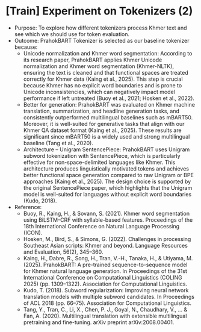 # [Train] Experiment on Tokenizers (2)

* Purpose: To explore how different tokenizers process Khmer text and see which we should use for token evaluation.
* Outcome: PrahokBART Tokenizer is selected as our baseline tokenizer because:
    * Unicode normalization and Khmer word segmentation: According to its research paper, PrahokBART applies Khmer Unicode normalization and Khmer word segmentation (Khmer-NLTK), ensuring the text is cleaned and that functional spaces are treated correctly for Khmer data (Kaing et al., 2025). This step is crucial because Khmer has no explicit word boundaries and is prone to Unicode inconsistencies, which can negatively impact model performance if left untreated (Buoy et al., 2021; Hosken et al., 2022).
    * Better for generation: PrahokBART was evaluated on Khmer machine translation, summarization, and headline generation tasks, and consistently outperformed multilingual baselines such as mBART50. Moreover, it is well-suited for generative tasks that align with our Khmer QA dataset format (Kaing et al., 2025). These results are significant since mBART50 is a widely used and strong multilingual baseline (Tang et al., 2020).
    * Architecture – Unigram SentencePiece: PrahokBART uses Unigram subword tokenization with SentencePiece, which is particularly effective for non-space-delimited languages like Khmer. This architecture produces linguistically motivated tokens and achieves better functional space generation compared to raw Unigram or BPE approaches (Kaing et al., 2025). The design choice is supported by the original SentencePiece paper, which highlights that the Unigram model is well-suited for languages without explicit word boundaries (Kudo, 2018).
* Reference:
    * Buoy, R., Kaing, H., & Sovann, S. (2021). Khmer word segmentation using BiLSTM-CRF with syllable-based features. Proceedings of the 18th International Conference on Natural Language Processing (ICON).
    * Hosken, M., Bird, S., & Simons, G. (2022). Challenges in processing Southeast Asian scripts: Khmer and beyond. Language Resources and Evaluation, 56(2), 345–360.
    * Kaing, H., Dabre, R., Song, H., Tran, V.-H., Tanaka, H., & Utiyama, M. (2025). PrahokBART: A pre-trained sequence-to-sequence model for Khmer natural language generation. In Proceedings of the 31st International Conference on Computational Linguistics (COLING 2025) (pp. 1309–1322). Association for Computational Linguistics.
    * Kudo, T. (2018). Subword regularization: Improving neural network translation models with multiple subword candidates. In Proceedings of ACL 2018 (pp. 66–75). Association for Computational Linguistics.
    * Tang, Y., Tran, C., Li, X., Chen, P. J., Goyal, N., Chaudhary, V., … & Fan, A. (2020). Multilingual translation with extensible multilingual pretraining and fine-tuning. arXiv preprint arXiv:2008.00401.
